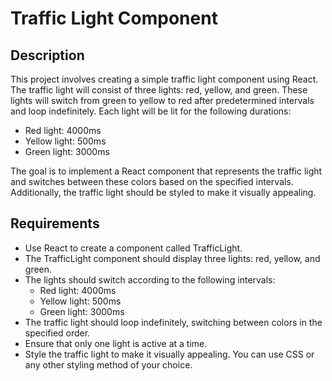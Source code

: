 # Traffic Light Component

## Description

This project involves creating a simple traffic light component using React. The traffic light will consist of three lights: red, yellow, and green. These lights will switch from green to yellow to red after predetermined intervals and loop indefinitely. Each light will be lit for the following durations:

- Red light: 4000ms
- Yellow light: 500ms
- Green light: 3000ms

The goal is to implement a React component that represents the traffic light and switches between these colors based on the specified intervals. Additionally, the traffic light should be styled to make it visually appealing.

## Requirements

- Use React to create a component called TrafficLight.
- The TrafficLight component should display three lights: red, yellow, and green.
- The lights should switch according to the following intervals:
  - Red light: 4000ms
  - Yellow light: 500ms
  - Green light: 3000ms
- The traffic light should loop indefinitely, switching between colors in the specified order.
- Ensure that only one light is active at a time.
- Style the traffic light to make it visually appealing. You can use CSS or any other styling method of your choice.
